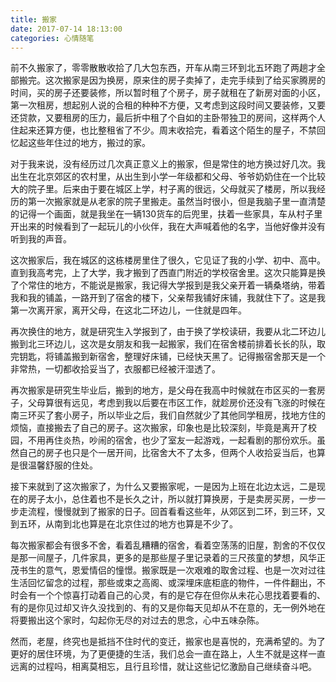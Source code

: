 ```yaml
---
title: 搬家
date: 2017-07-14 18:13:00
categories: 心情随笔
---
```

前不久搬家了，零零散散收拾了几大包东西，开车从南三环到北五环跑了两趟才全部搬完。这次搬家是因为换房，原来住的房子卖掉了，走完手续到了给买家腾房的时间，买的房子还要装修，所以暂时租了个房子，房子就租在了新房对面的小区，第一次租房，想起别人说的合租的种种不方便，又考虑到这段时间又要装修，又要还贷款，又要租房的压力，最后折中租了个自如的主卧带独卫的房间，这样两个人住起来还算方便，也比整租省了不少。周末收拾完，看着这个陌生的屋子，不禁回忆起这些年住过的地方，搬过的家。

对于我来说，没有经历过几次真正意义上的搬家，但是常住的地方换过好几次。我出生在北京郊区的农村里，从出生到小学一年级都和父母、爷爷奶奶住在一个比较大的院子里。后来由于要在城区上学，村子离的很远，父母就买了楼房，所以我经历的第一次搬家就是从老家的院子里搬走。虽然当时很小，但是我脑子里一直清楚的记得一个画面，就是我坐在一辆130货车的后兜里，扶着一些家具，车从村子里开出来的时候看到了一起玩儿的小伙伴，我在大声喊着他的名字，当他好像并没有听到我的声音。

这次搬家后，我在城区的这栋楼房里住了很久，它见证了我的小学、初中、高中。直到我高考完，上了大学，我才搬到了西直门附近的学校宿舍里。这次只能算是换了个常住的地方，不能说是搬家，我记得大学报到是我父亲开着一辆桑塔纳，带着我和我的铺盖，一路开到了宿舍的楼下，父亲帮我铺好床铺，我就住下了。这是我第一次离开家，离开父母，在这北二环边儿，一住就是四年。

再次换住的地方，就是研究生入学报到了，由于换了学校读研，我要从北二环边儿搬到北三环边儿，这次是女朋友和我一起搬家，我们在宿舍楼前排着长长的队，取完钥匙，将铺盖搬到新宿舍，整理好床铺，已经快天黑了。记得搬宿舍那天是一个非常热，一切都收拾妥当了，衣服都已经被汗湿透了。

再次搬家是研究生毕业后，搬到的地方，是父母在我高中时候就在市区买的一套房子，父母算很有远见，考虑到我以后要在市区工作，就趁房价还没有飞涨的时候在南三环买了套小房子，所以毕业之后，我们自然就少了其他同学租房，找地方住的烦恼，直接搬去了自己的房子。这次搬家，印象也是比较深刻，毕竟是离开了校园，不用再住炎热，吵闹的宿舍，也少了室友一起游戏，一起看剧的那份欢乐。虽然自己的房子也只是个一居开间，比宿舍大不了太多，但两个人收拾妥当后，也算是很温馨舒服的住处。

接下来就到了这次搬家了，为什么又要搬家呢，一是因为上班在北边太远，二是现在的房子太小，总住着也不是长久之计，所以就打算换房，于是卖房买房，一步一步走流程，慢慢就到了搬家的日子。回首看看这些年，从郊区到二环，到三环，又到五环，从南到北也算是在北京住过的地方也算是不少了。

每次搬家都会有很多不舍，看着乱糟糟的宿舍，看着空荡荡的旧屋，割舍的不仅仅是那一间屋子，几件家具，更多的是那些屋子里记录着的三尺孩童的梦想，风华正茂书生的意气，恩爱情侣的憧憬。搬家既是一次艰难的取舍过程、也是一次对过往生活回忆留念的过程，那些或束之高阁、或深埋床底柜底的物件，一件件翻出，不时会有一个个惊喜打动着自己的心灵，有的是它存在但你从未花心思找着要看的、有的是你见过却又许久没找到的、有的又是你每天见却从不在意的，无一例外地在将要搬出这个家时，勾起你无尽的对过去的思念，心中五味杂陈。

然而，老屋，终究也是抵挡不住时代的变迁，搬家也是喜悦的，充满希望的。为了更好的居住环境，为了更便捷的生活，我们总会一直在路上，人生不就是这样一直远离的过程吗，相离莫相忘，且行且珍惜，就让这些记忆激励自己继续奋斗吧。

